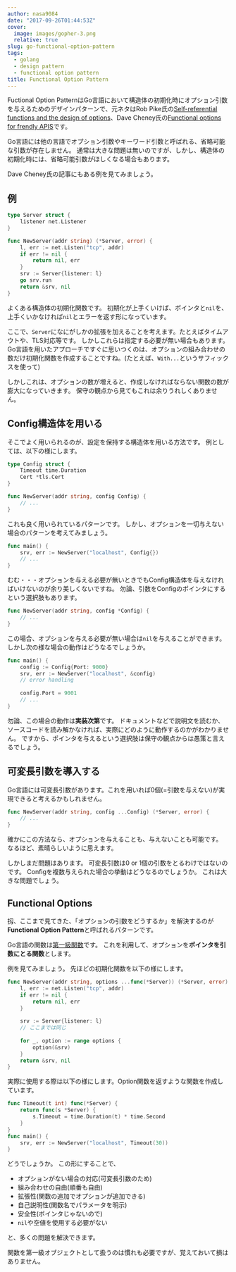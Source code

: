 ```yaml
---
author: nasa9084
date: "2017-09-26T01:44:53Z"
cover:
  image: images/gopher-3.png
  relative: true
slug: go-functional-option-pattern
tags:
  - golang
  - design pattern
  - functional option pattern
title: Functional Option Pattern
---
```



Fuctional Option PatternはGo言語において構造体の初期化時にオプション引数を与えるためのデザインパターンで、元ネタはRob Pike氏の[Self-referential functions and the design of options](https://commandcenter.blogspot.jp/2014/01/self-referential-functions-and-design.html)、Dave Cheney氏の[Functional options for frendly APIS](https://dave.cheney.net/2014/10/17/functional-options-for-friendly-apis)です。

Go言語には他の言語でオプション引数やキーワード引数と呼ばれる、省略可能な引数が存在しません。
通常は大きな問題は無いのですが、しかし、構造体の初期化時には、省略可能引数がほしくなる場合もあります。

Dave Cheney氏の記事にもある例を見てみましょう。

## 例

``` go
type Server struct {
    listener net.Listener
}

func NewServer(addr string) (*Server, error) {
    l, err := net.Listen("tcp", addr)
    if err != nil {
        return nil, err
    }
    srv := Server{listener: l}
    go srv.run
    return &srv, nil
}
```

よくある構造体の初期化関数です。
初期化が上手くいけば、ポインタと`nil`を、上手くいかなければ`nil`とエラーを返す形になっています。

ここで、`Server`になにがしかの拡張を加えることを考えます。たとえばタイムアウトや、TLS対応等です。
しかしこれらは指定する必要が無い場合もあります。
Go言語を用いたアプローチですぐに思いつくのは、オプションの組み合わせの数だけ初期化関数を作成することですね。(たとえば、`With...`というサフィックスを使って)

しかしこれは、オプションの数が増えると、作成しなければならない関数の数が膨大になっていきます。
保守の観点から見てもこれは余りうれしくありません。

## Config構造体を用いる

そこでよく用いられるのが、設定を保持する構造体を用いる方法です。
例としては、以下の様にします。

``` go
type Config struct {
    Timeout time.Duration
    Cert *tls.Cert
}

func NewServer(addr string, config Config) {
    // ...
}
```

これも良く用いられているパターンです。
しかし、オプションを一切与えない場合のパターンを考えてみましょう。

``` go
func main() {
    srv, err := NewServer("localhost", Config{})
    // ...
}
```

むむ・・・オプションを与える必要が無いときでもConfig構造体を与えなければいけないのが余り美しくないですね。
勿論、引数をConfigのポインタにするという選択肢もあります。

``` go
func NewServer(addr string, config *Config) {
    // ...
}
```

この場合、オプションを与える必要が無い場合は`nil`を与えることができます。
しかし次の様な場合の動作はどうなるでしょうか。

``` go
func main() {
    config := Config{Port: 9000}
    srv, err := NewServer("localhost", &config)
    // error handling
    
    config.Port = 9001
    // ...
}
```

勿論、この場合の動作は**実装次第**です。
ドキュメントなどで説明文を読むか、ソースコードを読み解かなければ、実際にどのように動作するのかがわかりません。
ですから、ポインタを与えるという選択肢は保守の観点からは愚策と言えるでしょう。

## 可変長引数を導入する

Go言語には可変長引数があります。これを用いれば0個(=引数を与えない)が実現できると考えるかもしれません。

``` go
func NewServer(addr string, config ...Config) (*Server, error) {
    // ...
}
```

確かにこの方法なら、オプションを与えることも、与えないことも可能です。
なるほど、素晴らしいように思えます。

しかしまだ問題はあります。
可変長引数は0 or 1個の引数をとるわけではないのです。
Configを複数与えられた場合の挙動はどうなるのでしょうか。
これは大きな問題でしょう。

## Functional Options

扨、ここまで見てきた、「オプションの引数をどうするか」を解決するのが**Functional Option Pattern**と呼ばれるパターンです。

Go言語の関数は[第一級関数](https://ja.wikipedia.org/wiki/第一級関数)です。
これを利用して、オプションを**ポインタを引数にとる関数**とします。

例を見てみましょう。
先ほどの初期化関数を以下の様にします。

``` go
func NewServer(addr string, options ...func(*Server)) (*Server, error) {
    l, err := net.Listen("tcp", addr)
    if err != nil {
        return nil, err
    }
    
    srv := Server{listener: l}
    // ここまでは同じ
    
    for _, option := range options {
        option(&srv)
    }
    return &srv, nil
}
```

実際に使用する際は以下の様にします。Option関数を返すような関数を作成しています。

``` go
func Timeout(t int) func(*Server) {
    return func(s *Server) {
        s.Timeout = time.Duration(t) * time.Second
    }
}
func main() {
    srv, err := NewServer("localhost", Timeout(30))
}
```

どうでしょうか。
この形にすることで、

- オプションがない場合の対応(可変長引数のため)
- 組み合わせの自由(順番も自由)
- 拡張性(関数の追加でオプションが追加できる)
- 自己説明性(関数名でパラメータを明示)
- 安全性(ポインタじゃないので)
- `nil`や空値を使用する必要がない

と、多くの問題を解決できます。

関数を第一級オブジェクトとして扱うのは慣れも必要ですが、覚えておいて損はありません。


